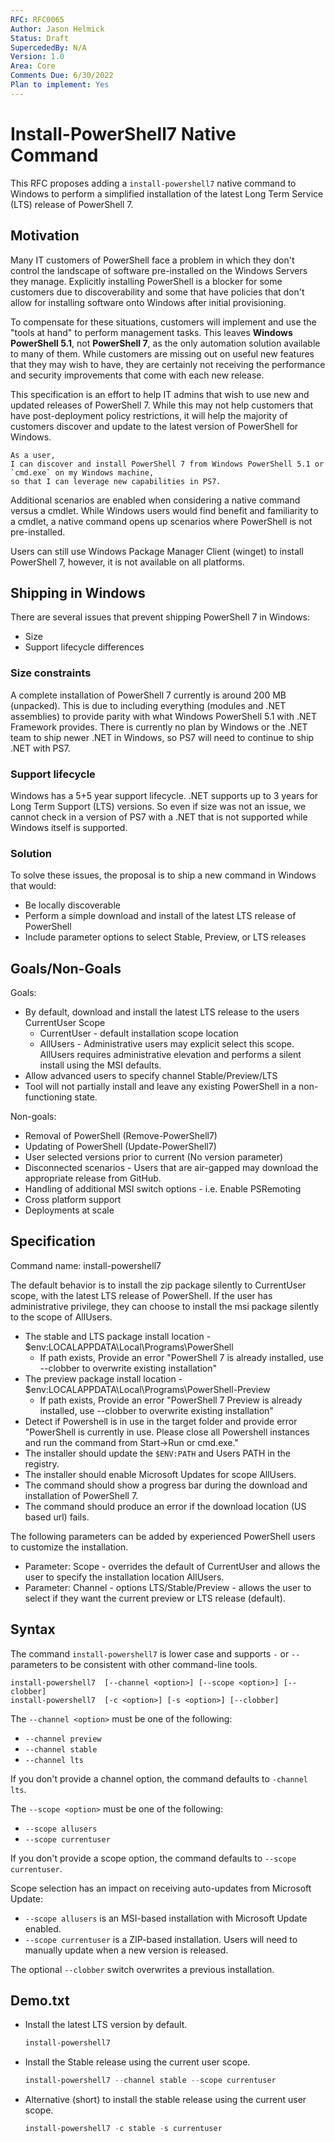 ```yaml
---
RFC: RFC0065
Author: Jason Helmick
Status: Draft
SupercededBy: N/A
Version: 1.0
Area: Core
Comments Due: 6/30/2022
Plan to implement: Yes
---
```


# Install-PowerShell7 Native Command

This RFC proposes adding a `install-powershell7` native command to Windows to perform a simplified
installation of the latest Long Term Service (LTS) release of PowerShell 7.

## Motivation

Many IT customers of PowerShell face a problem in which they don't control the landscape of software
pre-installed on the Windows Servers they manage. Explicitly installing PowerShell is a blocker for
some customers due to discoverability and some that have policies that don't allow for installing
software onto Windows after initial provisioning.

To compensate for these situations, customers will implement and use the "tools at hand" to perform
management tasks. This leaves **Windows PowerShell 5.1**, not **PowerShell 7**, as the only
automation solution available to many of them. While customers are missing out on useful new
features that they may wish to have, they are certainly not receiving the performance and security
improvements that come with each new release.

This specification is an effort to help IT admins that wish to use new and updated releases of
PowerShell 7. While this may not help customers that have post-deployment policy restrictions, it
will help the majority of customers discover and update to the latest version of PowerShell for
Windows.

```
As a user,
I can discover and install PowerShell 7 from Windows PowerShell 5.1 or `cmd.exe` on my Windows machine,
so that I can leverage new capabilities in PS7.
```

Additional scenarios are enabled when considering a native command versus a cmdlet. While Windows
users would find benefit and familiarity to a cmdlet, a native command opens up scenarios where
PowerShell is not pre-installed.

Users can still use Windows Package Manager Client (winget) to install PowerShell 7, however, it is
not available on all platforms.

## Shipping in Windows

There are several issues that prevent shipping PowerShell 7 in Windows:

- Size
- Support lifecycle differences

### Size constraints

 A complete installation of PowerShell 7 currently is around 200 MB (unpacked). This is due to
 including everything (modules and .NET assemblies) to provide parity with what Windows PowerShell
 5.1 with .NET Framework provides. There is currently no plan by Windows or the .NET team to ship
 newer .NET in Windows, so PS7 will need to continue to ship .NET with PS7.

### Support lifecycle

 Windows has a 5+5 year support lifecycle. .NET supports up to 3 years for Long Term Support (LTS)
 versions. So even if size was not an issue, we cannot check in a version of PS7 with a .NET that is
 not supported while Windows itself is supported.

### Solution

To solve these issues, the proposal is to ship a new command in Windows that would:

- Be locally discoverable
- Perform a simple download and install of the latest LTS release of PowerShell
- Include parameter options to select Stable, Preview, or LTS releases

## Goals/Non-Goals

Goals:

- By default, download and install the latest LTS release to the users CurrentUser Scope
  - CurrentUser - default installation scope location
  - AllUsers - Administrative users may explicit select this scope. AllUsers requires administrative
    elevation and performs a silent install using the MSI defaults.
- Allow advanced users to specify channel Stable/Preview/LTS
- Tool will not partially install and leave any existing PowerShell in a non-functioning state.

Non-goals:

- Removal of PowerShell (Remove-PowerShell7)
- Updating of PowerShell (Update-PowerShell7)
- User selected versions prior to current (No version parameter)
- Disconnected scenarios - Users that are air-gapped may download the appropriate release from GitHub.
- Handling of additional MSI switch options - i.e. Enable PSRemoting
- Cross platform support
- Deployments at scale

## Specification

Command name: install-powershell7

The default behavior is to install the zip package silently to CurrentUser scope, with the latest LTS
release of PowerShell. If the user has administrative
privilege, they can choose to install the msi package silently to the scope of AllUsers.

- The stable and LTS package install location - $env:LOCALAPPDATA\Local\Programs\PowerShell
  - If path exists, Provide an error "PowerShell 7 is already installed, use --clobber to overwrite
    existing installation"
- The preview package install location - $env:LOCALAPPDATA\Local\Programs\PowerShell-Preview
  - If path exists, Provide an error "PowerShell 7 Preview is already installed, use --clobber to overwrite
    existing installation"
- Detect if Powershell is in use in the target folder and provide error "PowerShell is currently in
  use. Please close all Powershell instances and run the command from Start->Run or cmd.exe."
- The installer should update the `$ENV:PATH` and Users PATH in the registry.
- The installer should enable Microsoft Updates for scope AllUsers.
- The command should show a progress bar during the download and installation of PowerShell 7.
- The command should produce an error if the download location (US based url) fails.

The following parameters can be added by experienced PowerShell users to customize the installation.

- Parameter: Scope - overrides the default of CurrentUser and allows the user to specify the
  installation location AllUsers.
- Parameter: Channel - options LTS/Stable/Preview - allows the user to select if they want the
  current preview or LTS release (default).

## Syntax

The command `install-powershell7` is lower case and supports `-` or `--` parameters to be consistent
with other command-line tools.

```syntax
install-powershell7  [--channel <option>] [--scope <option>] [--clobber]
install-powershell7  [-c <option>] [-s <option>] [--clobber]
```

The `--channel <option>` must be one of the following:

- `--channel preview`
- `--channel stable`
- `--channel lts`

If you don't provide a channel option, the command defaults to `-channel lts`.

The `--scope <option>` must be one of the following:

- `--scope allusers`
- `--scope currentuser`

If you don't provide a scope option, the command defaults to `--scope currentuser`.

Scope selection has an impact on receiving auto-updates from Microsoft Update:

- `--scope allusers` is an MSI-based installation with Microsoft Update enabled.
- `--scope currentuser` is a ZIP-based installation. Users will need to manually
  update when a new version is released.

The optional `--clobber` switch overwrites a previous installation.

## Demo.txt

- Install the latest LTS version by default.

  ```powershell
  install-powershell7 
  ```

- Install the Stable release using the current user scope.

  ```powershell
  install-powershell7 --channel stable --scope currentuser
  ```

- Alternative (short) to install the stable release using the current user scope.

  ```powershell
  install-powershell7 -c stable -s currentuser
  ```
